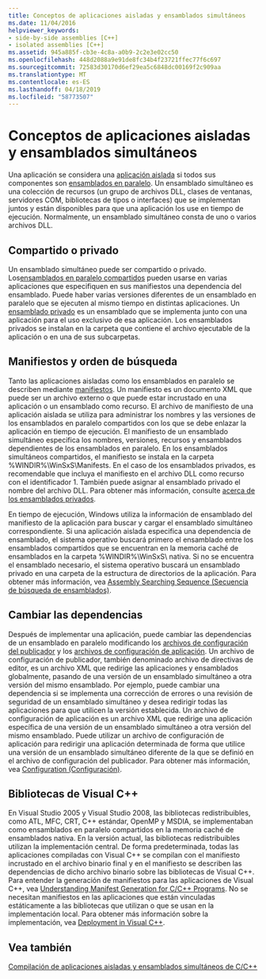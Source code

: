 ```yaml
---
title: Conceptos de aplicaciones aisladas y ensamblados simultáneos
ms.date: 11/04/2016
helpviewer_keywords:
- side-by-side assemblies [C++]
- isolated assemblies [C++]
ms.assetid: 945a885f-cb3e-4c8a-a0b9-2c2e3e02cc50
ms.openlocfilehash: 448d2088a9e91de8fc34b4f23721ffec77f6c697
ms.sourcegitcommit: 72583d30170d6ef29ea5c6848dc00169f2c909aa
ms.translationtype: MT
ms.contentlocale: es-ES
ms.lasthandoff: 04/18/2019
ms.locfileid: "58773507"
---
```

# <a name="concepts-of-isolated-applications-and-side-by-side-assemblies"></a>Conceptos de aplicaciones aisladas y ensamblados simultáneos

Una aplicación se considera una [aplicación aislada](/windows/desktop/SbsCs/isolated-applications) si todos sus componentes son [ensamblados en paralelo](/windows/desktop/SbsCs/about-side-by-side-assemblies-). Un ensamblado simultáneo es una colección de recursos (un grupo de archivos DLL, clases de ventanas, servidores COM, bibliotecas de tipos o interfaces) que se implementan juntos y están disponibles para que una aplicación los use en tiempo de ejecución. Normalmente, un ensamblado simultáneo consta de uno o varios archivos DLL.

## <a name="shared-or-private"></a>Compartido o privado

Un ensamblado simultáneo puede ser compartido o privado. Los[ensamblados en paralelo compartidos](https://msdn.microsoft.com/library/aa375996.aspx) pueden usarse en varias aplicaciones que especifiquen en sus manifiestos una dependencia del ensamblado. Puede haber varias versiones diferentes de un ensamblado en paralelo que se ejecuten al mismo tiempo en distintas aplicaciones. Un [ensamblado privado](/windows/desktop/SbsCs/about-private-assemblies-) es un ensamblado que se implementa junto con una aplicación para el uso exclusivo de esa aplicación. Los ensamblados privados se instalan en la carpeta que contiene el archivo ejecutable de la aplicación o en una de sus subcarpetas.

## <a name="manifests-and-search-order"></a>Manifiestos y orden de búsqueda

Tanto las aplicaciones aisladas como los ensamblados en paralelo se describen mediante [manifiestos](/windows/desktop/sbscs/manifests). Un manifiesto es un documento XML que puede ser un archivo externo o que puede estar incrustado en una aplicación o un ensamblado como recurso. El archivo de manifiesto de una aplicación aislada se utiliza para administrar los nombres y las versiones de los ensamblados en paralelo compartidos con los que se debe enlazar la aplicación en tiempo de ejecución. El manifiesto de un ensamblado simultáneo especifica los nombres, versiones, recursos y ensamblados dependientes de los ensamblados en paralelo. En los ensamblados simultáneos compartidos, el manifiesto se instala en la carpeta %WINDIR%\WinSxS\Manifests\. En el caso de los ensamblados privados, es recomendable que incluya el manifiesto en el archivo DLL como recurso con el identificador 1. También puede asignar al ensamblado privado el nombre del archivo DLL. Para obtener más información, consulte [acerca de los ensamblados privados](/windows/desktop/SbsCs/about-private-assemblies-).

En tiempo de ejecución, Windows utiliza la información de ensamblado del manifiesto de la aplicación para buscar y cargar el ensamblado simultáneo correspondiente. Si una aplicación aislada especifica una dependencia de ensamblado, el sistema operativo buscará primero el ensamblado entre los ensamblados compartidos que se encuentran en la memoria caché de ensamblados en la carpeta %WINDIR%\WinSxS\ nativa. Si no se encuentra el ensamblado necesario, el sistema operativo buscará un ensamblado privado en una carpeta de la estructura de directorios de la aplicación. Para obtener más información, vea [Assembly Searching Sequence (Secuencia de búsqueda de ensamblados)](/windows/desktop/SbsCs/assembly-searching-sequence).

## <a name="changing-dependencies"></a>Cambiar las dependencias

Después de implementar una aplicación, puede cambiar las dependencias de un ensamblado en paralelo modificando los [archivos de configuración del publicador](/windows/desktop/SbsCs/publisher-configuration-files) y los [archivos de configuración de aplicación](/windows/desktop/SbsCs/application-configuration-files). Un archivo de configuración de publicador, también denominado archivo de directivas de editor, es un archivo XML que redirige las aplicaciones y ensamblados globalmente, pasando de una versión de un ensamblado simultáneo a otra versión del mismo ensamblado. Por ejemplo, puede cambiar una dependencia si se implementa una corrección de errores o una revisión de seguridad de un ensamblado simultáneo y desea redirigir todas las aplicaciones para que utilicen la versión establecida. Un archivo de configuración de aplicación es un archivo XML que redirige una aplicación específica de una versión de un ensamblado simultáneo a otra versión del mismo ensamblado. Puede utilizar un archivo de configuración de aplicación para redirigir una aplicación determinada de forma que utilice una versión de un ensamblado simultáneo diferente de la que se definió en el archivo de configuración del publicador. Para obtener más información, vea [Configuration (Configuración)](/windows/desktop/SbsCs/configuration).

## <a name="visual-c-libraries"></a>Bibliotecas de Visual C++

En Visual Studio 2005 y Visual Studio 2008, las bibliotecas redistribuibles, como ATL, MFC, CRT, C++ estándar, OpenMP y MSDIA, se implementaban como ensamblados en paralelo compartidos en la memoria caché de ensamblados nativa. En la versión actual, las bibliotecas redistribuibles utilizan la implementación central. De forma predeterminada, todas las aplicaciones compiladas con Visual C++ se compilan con el manifiesto incrustado en el archivo binario final y en el manifiesto se describen las dependencias de dicho archivo binario sobre las bibliotecas de Visual C++. Para entender la generación de manifiestos para las aplicaciones de Visual C++, vea [Understanding Manifest Generation for C/C++ Programs](understanding-manifest-generation-for-c-cpp-programs.md). No se necesitan manifiestos en las aplicaciones que están vinculadas estáticamente a las bibliotecas que utilizan o que se usan en la implementación local. Para obtener más información sobre la implementación, vea [Deployment in Visual C++](../windows/deployment-in-visual-cpp.md).

## <a name="see-also"></a>Vea también

[Compilación de aplicaciones aisladas y ensamblados simultáneos de C/C++](building-c-cpp-isolated-applications-and-side-by-side-assemblies.md)
